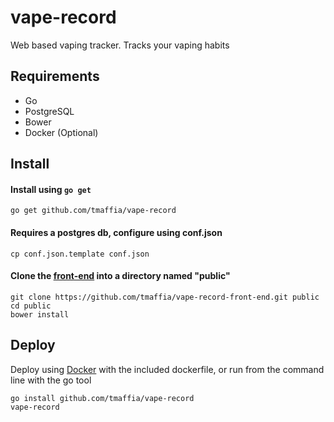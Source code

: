 # vape-record
Web based vaping tracker. Tracks your vaping habits

## Requirements

* Go
* PostgreSQL
* Bower
* Docker (Optional)

## Install

#### Install using `go get`
`go get github.com/tmaffia/vape-record`


#### Requires a postgres db, configure using conf.json

`cp conf.json.template conf.json`



#### Clone the [front-end](https://github.com/tmaffia/vape-record-front-end) into a directory named "public"

```
git clone https://github.com/tmaffia/vape-record-front-end.git public
cd public
bower install
```

## Deploy

Deploy using [Docker](https://www.docker.com/) with the included dockerfile, or run from the command line with the go tool

```
go install github.com/tmaffia/vape-record
vape-record
```
